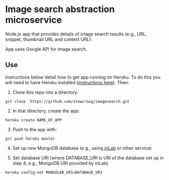 # Image search abstraction microservice

Node.js app that provides details of image search results (e.g., URL, snippet, thumbnail URL and context URL).

App uses Google API for image search.

## Use

Instructions below detail how to get app running on Heroku. To do this you will need to have Heroku installed ([instructions here](https://devcenter.heroku.com/articles/heroku-cli)). Then:

1. Clone this repo into a directory.  
```
git clone  https://github.com/stewcraig/imagesearch.git
```

2. In that directory, create the app:
```
heroku create NAME_OF_APP
```

3. Push to the app with:
```
git push heroku master
```

4. Set up new MongoDB database (e.g., using [mLab](https://mlab.com) or other service)


5. Set database URI (where DATABASE_URI is URI of the database set up in step 4, e.g., MongoDB URI provided by mLab)

```
heroku config:set MONGOLAB_URI=DATABASE_URI
```